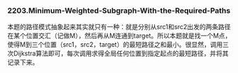 ### 2203.Minimum-Weighted-Subgraph-With-the-Required-Paths

本题的路径模式抽象起来其实就只有一种：就是分别从src1和src2出发的两条路径在某个位置交汇（记做M），然后再从M连通到target。所以本题就是找一个M点，使得M到三个位置（src1，src2，target）的最短路径之和最小。很显然，调用三次Dijkstra算法即可，每次调用求得全局任何位置到指定起点的最短路径，并将其记录下来。
